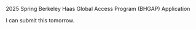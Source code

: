  2025 Spring Berkeley Haas Global Access Program (BHGAP) Application

 I can submit this tomorrow.
 
 

 
